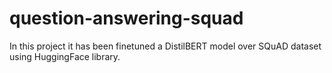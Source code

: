 # question-answering-squad
In this project it has been finetuned a DistilBERT model over SQuAD dataset using HuggingFace library.
